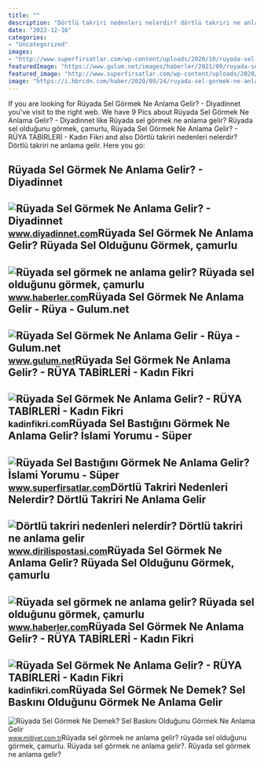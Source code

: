 ```yaml
---
title: ""
description: "Dörtlü takriri nedenleri nelerdir? dörtlü takriri ne anlama gelir"
date: "2022-12-16"
categories:
- "Uncategorized"
images:
- "http://www.superfirsatlar.com/wp-content/uploads/2020/10/ruyada-sel-bastigini-gormek-ne-anlama-gelir-islami-yorumu.jpg"
featuredImage: "https://www.gulum.net/images/haberler/2021/09/ruyada-sel-gormek-ne-anlama-gelir-8555.jpg"
featured_image: "http://www.superfirsatlar.com/wp-content/uploads/2020/10/ruyada-sel-bastigini-gormek-ne-anlama-gelir-islami-yorumu.jpg"
image: "https://i.hbrcdn.com/haber/2020/09/24/ruyada-sel-gormek-ne-anlama-gelir-ruyada-sel-13623260_3541_amp.jpg"
---
```


If you are looking for Rüyada Sel Görmek Ne Anlama Gelir? - Diyadinnet you've visit to the right web. We have 9 Pics about Rüyada Sel Görmek Ne Anlama Gelir? - Diyadinnet like Rüyada sel görmek ne anlama gelir? Rüyada sel olduğunu görmek, çamurlu, Rüyada Sel Görmek Ne Anlama Gelir? - RÜYA TABİRLERİ - Kadın Fikri and also Dörtlü takriri nedenleri nelerdir? Dörtlü takriri ne anlama gelir. Here you go:

Rüyada Sel Görmek Ne Anlama Gelir? - Diyadinnet
-----------------------------------------------

 ![Rüyada Sel Görmek Ne Anlama Gelir? - Diyadinnet](https://www.diyadinnet.com/d/ruya/ruyada-sel-gormek-ne-anlama-gelir-8435.jpg) <small>www.diyadinnet.com</small>Rüyada Sel Görmek Ne Anlama Gelir? Rüyada Sel Olduğunu Görmek, çamurlu
----------------------------------------------------------------------

 ![Rüyada sel görmek ne anlama gelir? Rüyada sel olduğunu görmek, çamurlu](https://i.hbrcdn.com/haber/2020/09/24/ruyada-sel-gormek-ne-anlama-gelir-ruyada-sel-13623260_9634_m.jpg) <small>www.haberler.com</small>Rüyada Sel Görmek Ne Anlama Gelir - Rüya - Gulum.net
----------------------------------------------------

 ![Rüyada Sel Görmek Ne Anlama Gelir - Rüya - Gulum.net](https://www.gulum.net/images/haberler/2021/09/ruyada-sel-gormek-ne-anlama-gelir-8555.jpg) <small>www.gulum.net</small>Rüyada Sel Görmek Ne Anlama Gelir? - RÜYA TABİRLERİ - Kadın Fikri
-----------------------------------------------------------------

 ![Rüyada Sel Görmek Ne Anlama Gelir? - RÜYA TABİRLERİ - Kadın Fikri](https://kadinfikri.com/wp-content/uploads/2022/01/ruyada-sel-gormek-ne-anlama-gelir1.jpg) <small>kadinfikri.com</small>Rüyada Sel Bastığını Görmek Ne Anlama Gelir? İslami Yorumu - Süper
------------------------------------------------------------------

 ![Rüyada Sel Bastığını Görmek Ne Anlama Gelir? İslami Yorumu - Süper](http://www.superfirsatlar.com/wp-content/uploads/2020/10/ruyada-sel-bastigini-gormek-ne-anlama-gelir-islami-yorumu.jpg) <small>www.superfirsatlar.com</small>Dörtlü Takriri Nedenleri Nelerdir? Dörtlü Takriri Ne Anlama Gelir
-----------------------------------------------------------------

 ![Dörtlü takriri nedenleri nelerdir? Dörtlü takriri ne anlama gelir](https://static.daktilo.com/sites/805/uploads/2021/06/12/dortlu-takriri-nedenleri-nelerdir-dortlu-takriri-ne-anlama-gelir-1623527246.jpg) <small>www.dirilispostasi.com</small>Rüyada Sel Görmek Ne Anlama Gelir? Rüyada Sel Olduğunu Görmek, çamurlu
----------------------------------------------------------------------

 ![Rüyada sel görmek ne anlama gelir? Rüyada sel olduğunu görmek, çamurlu](https://i.hbrcdn.com/haber/2020/09/24/ruyada-sel-gormek-ne-anlama-gelir-ruyada-sel-13623260_3541_amp.jpg) <small>www.haberler.com</small>Rüyada Sel Görmek Ne Anlama Gelir? - RÜYA TABİRLERİ - Kadın Fikri
-----------------------------------------------------------------

 ![Rüyada Sel Görmek Ne Anlama Gelir? - RÜYA TABİRLERİ - Kadın Fikri](https://kadinfikri.com/wp-content/uploads/2021/07/ruyada-kedi-gormek-ne-anlama-gelir1.jpg) <small>kadinfikri.com</small>Rüyada Sel Görmek Ne Demek? Sel Baskını Olduğunu Görmek Ne Anlama Gelir
-----------------------------------------------------------------------

 ![Rüyada Sel Görmek Ne Demek? Sel Baskını Olduğunu Görmek Ne Anlama Gelir](https://i2.milimaj.com/i/milliyet/75/0x0/5f37280c554281167c6f6f85.jpg) <small>www.milliyet.com.tr</small>Rüyada sel görmek ne anlama gelir? rüyada sel olduğunu görmek, çamurlu. Rüyada sel görmek ne anlama gelir?. Rüyada sel görmek ne anlama gelir?
